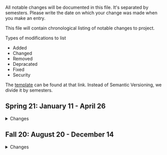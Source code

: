 All notable changes will be documented in this file. It's separated by semesters. Please write the date on which your change was made when you make an entry.

This file will contain chronological listing of notable changes to project.

Types of modifications to list

- Added
- Changed
- Removed
- Depracated
- Fixed
- Security

The [template](https://keepachangelog.com/en/1.0.0/) can be found at that link. Instead of Semantic Versioning, we divide it by semesters.

## Spring 21: January 11 - April 26

<details>

  <summary> Changes </summary>

### Added
### Changed
### Removed
### Depracated
### Fixed
### Security

</details>

## Fall 20: August 20 - December 14

<details>

  <summary> Changes </summary>

### Added
- 10//01/20: Changlog to track notable changes
### Changed
- 10/20/20: Structure of sections in README into collapsable sections
- 10/01/20: Structure of Scripting sections in README so that the script explanations come before the execution step
### Removed
### Depracated
- 08/20/20: Script Build obsoleted old Docker build
### Fixed
- DNS Cacheing issue with Certbox. This issue happens when the machine that is attempting to install the certification (using certbot) has a DNS cache that is not up to date. To fix this, simply wait a little while, and try the certbot command again. Rebooting might also help. Once your DNS cache becomes accurate, the issue should be resolved.
### Security

</details>
